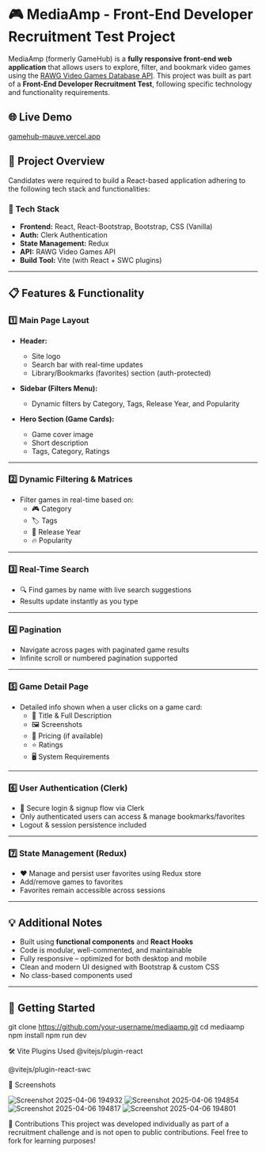# 🎮 MediaAmp - Front-End Developer Recruitment Test Project

MediaAmp (formerly GameHub) is a **fully responsive front-end web application** that allows users to explore, filter, and bookmark video games using the [RAWG Video Games Database API](https://rawg.io/apidocs). This project was built as part of a **Front-End Developer Recruitment Test**, following specific technology and functionality requirements.

## 🌐 Live Demo
[gamehub-mauve.vercel.app](https://gamehub-mauve.vercel.app/)

## 📌 Project Overview

Candidates were required to build a React-based application adhering to the following tech stack and functionalities:

### 🔧 Tech Stack

- **Frontend:** React, React-Bootstrap, Bootstrap, CSS (Vanilla)
- **Auth:** Clerk Authentication
- **State Management:** Redux
- **API:** RAWG Video Games API
- **Build Tool:** Vite (with React + SWC plugins)

---

## 📋 Features & Functionality

### 1️⃣ Main Page Layout

- **Header:**  
  - Site logo  
  - Search bar with real-time updates  
  - Library/Bookmarks (favorites) section (auth-protected)

- **Sidebar (Filters Menu):**  
  - Dynamic filters by Category, Tags, Release Year, and Popularity

- **Hero Section (Game Cards):**  
  - Game cover image  
  - Short description  
  - Tags, Category, Ratings

---

### 2️⃣ Dynamic Filtering & Matrices

- Filter games in real-time based on:
  - 🎮 Category
  - 🏷️ Tags
  - 📅 Release Year
  - 🔥 Popularity

---

### 3️⃣ Real-Time Search

- 🔍 Find games by name with live search suggestions  
- Results update instantly as you type

---

### 4️⃣ Pagination

- Navigate across pages with paginated game results  
- Infinite scroll or numbered pagination supported

---

### 5️⃣ Game Detail Page

- Detailed info shown when a user clicks on a game card:
  - 📝 Title & Full Description  
  - 🖼️ Screenshots  
  - 💸 Pricing (if available)  
  - ⭐ Ratings  
  - 🖥️ System Requirements

---

### 6️⃣ User Authentication (Clerk)

- 🔐 Secure login & signup flow via Clerk  
- Only authenticated users can access & manage bookmarks/favorites  
- Logout & session persistence included

---

### 7️⃣ State Management (Redux)

- ❤️ Manage and persist user favorites using Redux store  
- Add/remove games to favorites  
- Favorites remain accessible across sessions

---

## 💡 Additional Notes

- Built using **functional components** and **React Hooks**  
- Code is modular, well-commented, and maintainable  
- Fully responsive – optimized for both desktop and mobile  
- Clean and modern UI designed with Bootstrap & custom CSS  
- No class-based components used

---

## 🚀 Getting Started

git clone https://github.com/your-username/mediaamp.git
cd mediaamp
npm install
npm run dev


🛠️ Vite Plugins Used
@vitejs/plugin-react

@vitejs/plugin-react-swc

📸 Screenshots

![Screenshot 2025-04-06 194932](https://github.com/user-attachments/assets/9c46f339-e165-4a7c-a0de-99848226253b)
![Screenshot 2025-04-06 194854](https://github.com/user-attachments/assets/7ffb8d51-52b4-4ff9-a4d6-0abbe2c1cabe)
![Screenshot 2025-04-06 194817](https://github.com/user-attachments/assets/0b3e1852-5061-4a46-a571-32d822ab8110)
![Screenshot 2025-04-06 194801](https://github.com/user-attachments/assets/6760e503-0f7f-43cd-b48e-a3ff24c85d2c)

🤝 Contributions
This project was developed individually as part of a recruitment challenge and is not open to public contributions. Feel free to fork for learning purposes!

